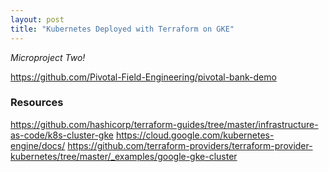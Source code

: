 ```yaml
---
layout: post
title: "Kubernetes Deployed with Terraform on GKE"
---
```


*Microproject Two!*

https://github.com/Pivotal-Field-Engineering/pivotal-bank-demo


### Resources

https://github.com/hashicorp/terraform-guides/tree/master/infrastructure-as-code/k8s-cluster-gke
https://cloud.google.com/kubernetes-engine/docs/
https://github.com/terraform-providers/terraform-provider-kubernetes/tree/master/_examples/google-gke-cluster

